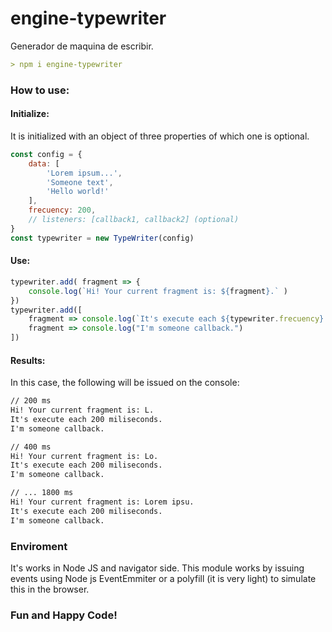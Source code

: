 # engine-typewriter
Generador de maquina de escribir.

```markdown
> npm i engine-typewriter
```

### How to use:
#### Initialize:
It is initialized with an object of three properties of which one is optional.
```js
const config = {
    data: [
        'Lorem ipsum...',
        'Someone text',
        'Hello world!'
    ],
    frecuency: 200,
    // listeners: [callback1, callback2] (optional)
}
const typewriter = new TypeWriter(config)
```

#### Use:
```js
typewriter.add( fragment => {
    console.log(`Hi! Your current fragment is: ${fragment}.` )
})
typewriter.add([
    fragment => console.log(`It's execute each ${typewriter.frecuency} miliseconds.`),
    fragment => console.log("I'm someone callback.")
])
```
#### Results:
In this case, the following will be issued on the console:

```markdown
// 200 ms
Hi! Your current fragment is: L.
It's execute each 200 miliseconds.
I'm someone callback.

// 400 ms
Hi! Your current fragment is: Lo.
It's execute each 200 miliseconds.
I'm someone callback.

// ... 1800 ms
Hi! Your current fragment is: Lorem ipsu.
It's execute each 200 miliseconds.
I'm someone callback.
```

### Enviroment
It's works in Node JS and navigator side. This module works by issuing events using Node js EventEmmiter or a polyfill (it is very light) to simulate this in the browser.


### Fun and Happy Code!

